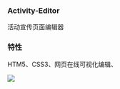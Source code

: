 ### Activity-Editor

活动宣传页面编辑器



### 特性

HTM5、CSS3、网页在线可视化编辑、


![](blob/master/images/WX20180325-133727.jpg?raw=true)
